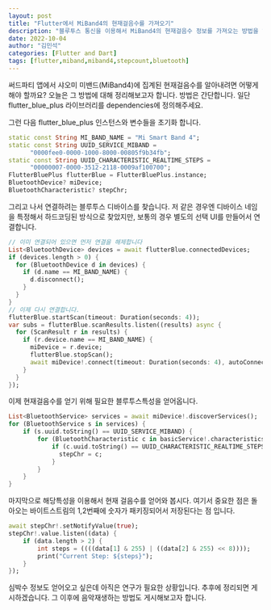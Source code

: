 ```yaml
---
layout: post
title: "Flutter에서 MiBand4의 현재걸음수를 가져오기"
description: "블루투스 통신을 이용해서 MiBand4의 현재걸음수 정보를 가져오는 방법을 알아봤습니다"
date: 2022-10-04
author: "김민석"
categories: [Flutter and Dart]
tags: [flutter,miband,miband4,stepcount,bluetooth]
---
```

써드파티 앱에서 샤오미 미밴드(MiBand4)에 집계된 현재걸음수를 알아내려면 어떻게 해야 할까요?
오늘은 그 방법에 대해 정리해보고자 합니다. 방법은 간단합니다. 
일단 flutter_blue_plus 라이브러리를 dependencies에 정의해주세요.

그런 다음 flutter_blue_plus 인스턴스와 변수들을 초기화 합니다.
```dart
static const String MI_BAND_NAME = "Mi Smart Band 4";
static const String UUID_SERVICE_MIBAND =
      "0000fee0-0000-1000-8000-00805f9b34fb";
static const String UUID_CHARACTERISTIC_REALTIME_STEPS =
      "00000007-0000-3512-2118-0009af100700";
FlutterBluePlus flutterBlue = FlutterBluePlus.instance;
BluetoothDevice? miDevice;
BluetoothCharacteristic? stepChr;
``` 

그리고 나서 연결하려는 블루투스 디바이스를 찾습니다. 저 같은 경우엔 디바이스 네임을 특정해서 하드코딩된 방식으로
찾았지만, 보통의 경우 별도의 선택 UI를 만들어서 연결합니다.
```dart
// 이미 연결되어 있으면 먼저 연결을 해제합니다
List<BluetoothDevice> devices = await flutterBlue.connectedDevices;
if (devices.length > 0) {
  for (BluetoothDevice d in devices) {
    if (d.name == MI_BAND_NAME) {
      d.disconnect();
    }
  }
}
// 이제 다시 연결합니다. 
flutterBlue.startScan(timeout: Duration(seconds: 4));
var subs = flutterBlue.scanResults.listen((results) async {
  for (ScanResult r in results) {
    if (r.device.name == MI_BAND_NAME) {
      miDevice = r.device;
      flutterBlue.stopScan();
      await miDevice!.connect(timeout: Duration(seconds: 4), autoConnect: false);
    }
  }
});
```

이제 현재걸음수를 얻기 위해 필요한 블루투스특성을 얻어옵니다. 
```dart
List<BluetoothService> services = await miDevice!.discoverServices();
for (BluetoothService s in services) {
    if (s.uuid.toString() == UUID_SERVICE_MIBAND) {
        for (BluetoothCharacteristic c in basicService!.characteristics) {
            if (c.uuid.toString() == UUID_CHARACTERISTIC_REALTIME_STEPS) {
              stepChr = c;
            }
        }
    }
}
```

마지막으로 해당특성을 이용해서 현재 걸음수를 얻어와 봅시다. 여기서 중요한 점은 돌아오는 바이트스트림의 1,2번째에
숫자가 패키징되어서 저장된다는 점 입니다.
```dart
await stepChr!.setNotifyValue(true);
stepChr!.value.listen((data) {
    if (data.length > 2) {
        int steps = ((((data[1] & 255) | ((data[2] & 255) << 8))));
        print("Current Step: ${steps}");
    }      
});
```

심박수 정보도 얻어오고 싶은데 아직은 연구가 필요한 상황입니다. 추후에 정리되면 게시하겠습니다.
그 이후에 음악재생하는 방법도 게시해보고자 합니다.  